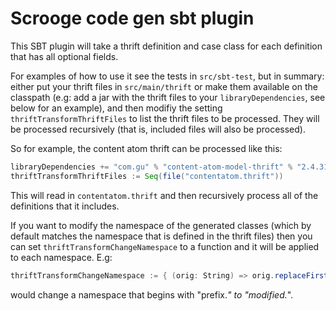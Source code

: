# Scrooge code gen sbt plugin

This SBT plugin will take a thrift definition and case class for each
definition that has all optional fields.

For examples of how to use it see the tests in `src/sbt-test`, but in
summary: either put your thrift files in `src/main/thrift` or make
them available on the classpath (e.g: add a jar with the thrift files
to your `libraryDependencies`, see below for an example), and then
modifiy the setting `thriftTransformThriftFiles` to list the thrift
files to be processed. They will be processed recursively (that is,
included files will also be processed).

So for example, the content atom thrift can be processed like this:

```scala
libraryDependencies += "com.gu" % "content-atom-model-thrift" % "2.4.31"
thriftTransformThriftFiles := Seq(file("contentatom.thrift"))
```

This will read in `contentatom.thrift` and then recursively process
all of the definitions that it includes.

If you want to modify the namespace of the generated classes (which by
default matches the namespace that is defined in the thrift files)
then you can set `thriftTransformChangeNamespace` to a function and it
will be applied to each namespace. E.g:

```scala
thriftTransformChangeNamespace := { (orig: String) => orig.replaceFirst("^prefix.", "modified.") }
```

would change a namespace that begins with "prefix.*" to "modified.*".
